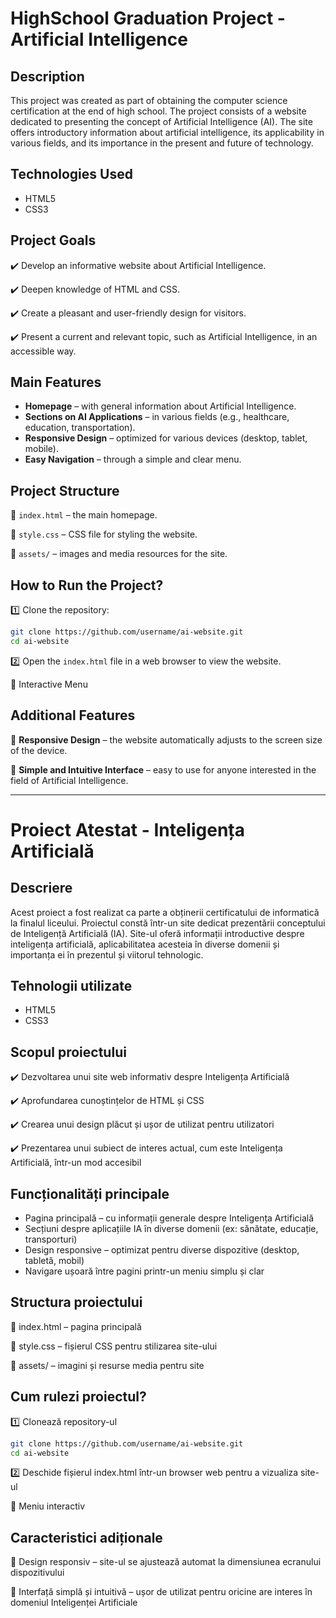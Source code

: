 # HighSchool Graduation Project - Artificial Intelligence

## Description
This project was created as part of obtaining the computer science certification at the end of high school. The project consists of a website dedicated to presenting the concept of Artificial Intelligence (AI). The site offers introductory information about artificial intelligence, its applicability in various fields, and its importance in the present and future of technology.

## Technologies Used
- HTML5  
- CSS3  

## Project Goals
✔️ Develop an informative website about Artificial Intelligence.  

✔️ Deepen knowledge of HTML and CSS.  

✔️ Create a pleasant and user-friendly design for visitors.  

✔️ Present a current and relevant topic, such as Artificial Intelligence, in an accessible way.  

## Main Features
- **Homepage** – with general information about Artificial Intelligence.  
- **Sections on AI Applications** – in various fields (e.g., healthcare, education, transportation).  
- **Responsive Design** – optimized for various devices (desktop, tablet, mobile).  
- **Easy Navigation** – through a simple and clear menu.  

## Project Structure
📂 `index.html` – the main homepage.  

📂 `style.css` – CSS file for styling the website.  

📂 `assets/` – images and media resources for the site.  

## How to Run the Project?
1️⃣ Clone the repository:

```bash
git clone https://github.com/username/ai-website.git  
cd ai-website
```

2️⃣ Open the `index.html` file in a web browser to view the website.  

🔄 Interactive Menu  

## Additional Features
🔹 **Responsive Design** – the website automatically adjusts to the screen size of the device.  

🔹 **Simple and Intuitive Interface** – easy to use for anyone interested in the field of Artificial Intelligence.

___

# Proiect Atestat - Inteligența Artificială
## Descriere
Acest proiect a fost realizat ca parte a obținerii certificatului de informatică la finalul liceului. Proiectul constă într-un site dedicat prezentării conceptului de Inteligență Artificială (IA). Site-ul oferă informații introductive despre inteligența artificială, aplicabilitatea acesteia în diverse domenii și importanța ei în prezentul și viitorul tehnologic.

## Tehnologii utilizate
- HTML5
- CSS3

## Scopul proiectului
✔️ Dezvoltarea unui site web informativ despre Inteligența Artificială

✔️ Aprofundarea cunoștințelor de HTML și CSS

✔️ Crearea unui design plăcut și ușor de utilizat pentru utilizatori

✔️ Prezentarea unui subiect de interes actual, cum este Inteligența Artificială, într-un mod accesibil

##  Funcționalități principale
-  Pagina principală – cu informații generale despre Inteligența Artificială
-  Secțiuni despre aplicațiile IA în diverse domenii (ex: sănătate, educație, transporturi)
-  Design responsive – optimizat pentru diverse dispozitive (desktop, tabletă, mobil)
-  Navigare ușoară între pagini printr-un meniu simplu și clar

## Structura proiectului
📂 index.html – pagina principală

📂 style.css – fișierul CSS pentru stilizarea site-ului

📂 assets/ – imagini și resurse media pentru site

##  Cum rulezi proiectul?
1️⃣ Clonează repository-ul

```bash
git clone https://github.com/username/ai-website.git  
cd ai-website
```
2️⃣ Deschide fișierul index.html într-un browser web pentru a vizualiza site-ul

🔄 Meniu interactiv

## Caracteristici adiționale

🔹 Design responsiv – site-ul se ajustează automat la dimensiunea ecranului dispozitivului

🔹 Interfață simplă și intuitivă – ușor de utilizat pentru oricine are interes în domeniul Inteligenței Artificiale
